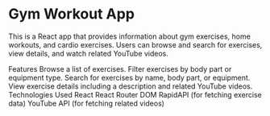 <h1>Gym Workout App</h1>
<p style={{fontSize:"15px"}}>
  This is a React app that provides information about gym exercises, home workouts, and cardio exercises. Users can browse and search for exercises, view details, and watch related YouTube videos.
</p>

Features
Browse a list of exercises.
Filter exercises by body part or equipment type.
Search for exercises by name, body part, or equipment.
View exercise details including a description and related YouTube videos.
Technologies Used
React
React Router DOM
RapidAPI (for fetching exercise data)
YouTube API (for fetching related videos)
